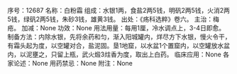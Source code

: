 序号：12687
名称：白粉霜
组成：水银1两，食盐2两5钱，明矾2两5钱，火消2两5钱，绿矾2两5钱，朱砂3钱，雄黄3钱。
出处：《疡科选粹》卷六。
主治：梅疮。
加减：None
功效：None
用法用量：每用1厘，冷水调点上，3-4日即愈。
制备方法：内除水银，先将余药和匀，渐入阳城罐内，烊尽方下水银，慢火令干，有霜头起为度，以空罐对合，盐泥固。垦1地窟，以水盆1个置窟内，以空罐放水盆内，以泥壅之，只留上瓶，武火煅3炷香为度，取出上白药。
临床应用：None
各家论述：None
用药禁忌：None
附注：None
